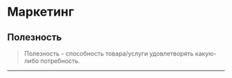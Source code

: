 # Маркетинг

## Полезность
> Полезность - способность товара/услуги удовлетворять какую-либо потребность.
---